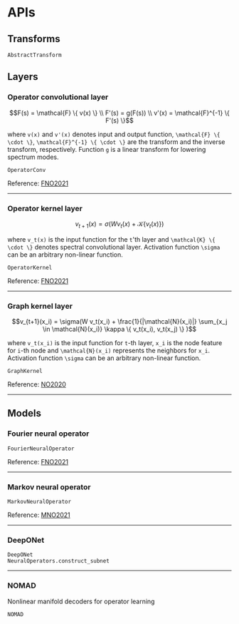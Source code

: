 # APIs

## Transforms

```@docs
AbstractTransform
```

## Layers

### Operator convolutional layer

```math
F(s) = \mathcal{F} \{ v(x) \} \\
F'(s) = g(F(s)) \\
v'(x) = \mathcal{F}^{-1} \{ F'(s) \}
```

where ``v(x)`` and ``v'(x)`` denotes input and output function,
``\mathcal{F} \{ \cdot \}``, ``\mathcal{F}^{-1} \{ \cdot \}`` are the transform and
the inverse transform, respectively.
Function ``g`` is a linear transform for lowering spectrum modes.

```@docs
OperatorConv
```

Reference: [FNO2021](@cite)

---

### Operator kernel layer

```math
v_{t+1}(x) = \sigma(W v_t(x) + \mathcal{K} \{ v_t(x) \} )
```

where ``v_t(x)`` is the input function for the ``t``'th layer and
``\mathcal{K} \{ \cdot \}`` denotes spectral convolutional layer.
Activation function ``\sigma`` can be an arbitrary non-linear function.

```@docs
OperatorKernel
```

Reference: [FNO2021](@cite)

---

### Graph kernel layer

```math
v_{t+1}(x_i) = \sigma(W v_t(x_i) + \frac{1}{|\mathcal{N}(x_i)|} \sum_{x_j \in \mathcal{N}(x_i)} \kappa \{ v_t(x_i), v_t(x_j) \} )
```

where ``v_t(x_i)`` is the input function for ``t``-th layer,
``x_i`` is the node feature for ``i``-th node and
``\mathcal{N}(x_i)`` represents the neighbors for ``x_i``.
Activation function ``\sigma`` can be an arbitrary non-linear function.

```@docs
GraphKernel
```

Reference: [NO2020](@cite)

---

## Models

### Fourier neural operator

```@docs
FourierNeuralOperator
```

Reference: [FNO2021](@cite)

---

### Markov neural operator

```@docs
MarkovNeuralOperator
```

Reference: [MNO2021](@cite)

---

### DeepONet

```@docs
DeepONet
NeuralOperators.construct_subnet
```

---

### NOMAD

Nonlinear manifold decoders for operator learning

```@docs
NOMAD
```
